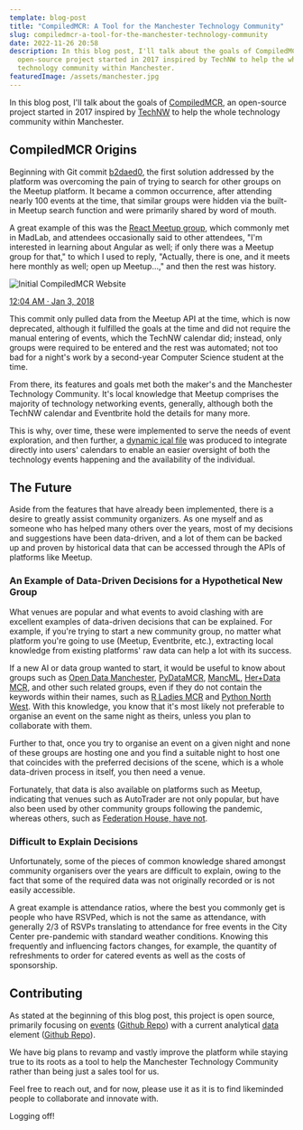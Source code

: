 ```yaml
---
template: blog-post
title: "CompiledMCR: A Tool for the Manchester Technology Community"
slug: compiledmcr-a-tool-for-the-manchester-technology-community
date: 2022-11-26 20:58
description: In this blog post, I'll talk about the goals of CompiledMCR, an
  open-source project started in 2017 inspired by TechNW to help the whole
  technology community within Manchester.
featuredImage: /assets/manchester.jpg
---
```

In this blog post, I'll talk about the goals of [CompiledMCR](https://compiledmcr.com/), an open-source project started in 2017 inspired by [TechNW](https://technw.uk/about.html) to help the whole technology community within Manchester.

## CompiledMCR Origins

Beginning with Git commit [b2daed0](https://github.com/Sean12697/MeetupManchesterTech/commit/b2daed089e7f38f3805c4fa82054bcdce3bd8ae9), the first solution addressed by the platform was overcoming the pain of trying to search for other groups on the Meetup platform. It became a common occurrence, after attending nearly 100 events at the time, that similar groups were hidden via the built-in Meetup search function and were primarily shared by word of mouth. 

A great example of this was the [React Meetup group](https://twitter.com/mancreact), which commonly met in MadLab, and attendees occasionally said to other attendees, "I'm interested in learning about Angular as well; if only there was a Meetup group for that," to which I used to reply, "Actually, there is one, and it meets here monthly as well; open up Meetup...," and then the rest was history.

![Initial CompiledMCR Website](/assets/mcrmeetuptech.jpeg "Initial CompiledMCR Website")

[12:04 AM · Jan 3, 2018](https://twitter.com/Sean12697/status/948344176730570752)

This commit only pulled data from the Meetup API at the time, which is now deprecated, although it fulfilled the goals at the time and did not require the manual entering of events, which the TechNW calendar did; instead, only groups were required to be entered and the rest was automated; not too bad for a night's work by a second-year Computer Science student at the time.

From there, its features and goals met both the maker's and the Manchester Technology Community. It's local knowledge that Meetup comprises the majority of technology networking events, generally, although both the TechNW calendar and Eventbrite hold the details for many more. 

This is why, over time, these were implemented to serve the needs of event exploration, and then further, a [dynamic ical file](https://twitter.com/Sean12697/status/1133340835054018560) was produced to integrate directly into users' calendars to enable an easier oversight of both the technology events happening and the availability of the individual.

## The Future

Aside from the features that have already been implemented, there is a desire to greatly assist community organizers. As one myself and as someone who has helped many others over the years, most of my decisions and suggestions have been data-driven, and a lot of them can be backed up and proven by historical data that can be accessed through the APIs of platforms like Meetup.

### An Example of Data-Driven Decisions for a Hypothetical New Group

What venues are popular and what events to avoid clashing with are excellent examples of data-driven decisions that can be explained. For example, if you're trying to start a new community group, no matter what platform you're going to use (Meetup, Eventbrite, etc.), extracting local knowledge from existing platforms' raw data can help a lot with its success.

If a new AI or data group wanted to start, it would be useful to know about groups such as [Open Data Manchester](https://www.opendatamanchester.org.uk/), [PyDataMCR](https://twitter.com/pydatamcr), [MancML](https://mancml.notion.site/), [Her+Data MCR](https://twitter.com/herplusdatamcr), and other such related groups, even if they do not contain the keywords within their names, such as [R Ladies MCR](https://twitter.com/rladiesmcr) and [Python North West](https://pynw.org/). With this knowledge, you know that it's most likely not preferable to organise an event on the same night as theirs, unless you plan to collaborate with them.

Further to that, once you try to organise an event on a given night and none of these groups are hosting one and you find a suitable night to host one that coincides with the preferred decisions of the scene, which is a whole data-driven process in itself, you then need a venue. 

Fortunately, that data is also available on platforms such as Meetup, indicating that venues such as AutoTrader are not only popular, but have also been used by other community groups following the pandemic, whereas others, such as [Federation House, have not](https://twitter.com/WeAreInevitable/status/1340959753560870912).

### Difficult to Explain Decisions

Unfortunately, some of the pieces of common knowledge shared amongst community organisers over the years are difficult to explain, owing to the fact that some of the required data was not originally recorded or is not easily accessible.

A great example is attendance ratios, where the best you commonly get is people who have RSVPed, which is not the same as attendance, with generally 2/3 of RSVPs translating to attendance for free events in the City Center pre-pandemic with standard weather conditions. Knowing this frequently and influencing factors changes, for example, the quantity of refreshments to order for catered events as well as the costs of sponsorship.

## Contributing

As stated at the beginning of this blog post, this project is open source, primarily focusing on [events](https://events.compiledmcr.com/) ([Github Repo](https://github.com/inevitable-team/compiled-mcr-events)) with a current analytical [data](https://data.compiledmcr.com/) element ([Github Repo](https://github.com/inevitable-team/mcr-tech-meetup-data)). 

We have big plans to revamp and vastly improve the platform while staying true to its roots as a tool to help the Manchester Technology Community rather than being just a sales tool for us. 

Feel free to reach out, and for now, please use it as it is to find likeminded people to collaborate and innovate with.

Logging off!
